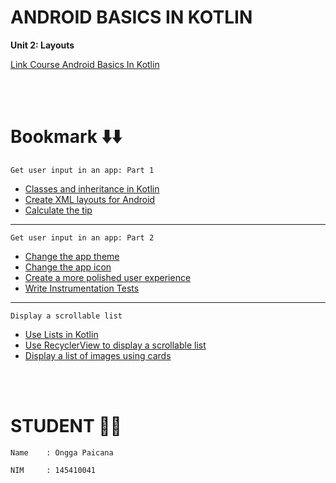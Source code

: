 # ANDROID BASICS IN KOTLIN

**Unit 2: Layouts**

[Link Course Android Basics In Kotlin](https://developer.android.com/courses/android-basics-kotlin/unit-2)

<br>
<br>

# Bookmark ⬇️⬇️️

    Get user input in an app: Part 1

- [Classes and inheritance in Kotlin](https://github.com/OnggaPaicana/android-basic-kotlin/commit/72b47244a5341ba6b75617560e2fb276c777d8af)
- [Create XML layouts for Android](https://github.com/OnggaPaicana/android-basic-kotlin/commit/fbee3f28f86fd99636b6885755a61bfd5ce71839)
- [Calculate the tip](https://github.com/OnggaPaicana/android-basic-kotlin/commit/36342076f7e9fa1a5799f332049ac841f1e2c1ee)

---

    Get user input in an app: Part 2

- [Change the app theme](https://github.com/OnggaPaicana/android-basic-kotlin/commit/6a8b29241d0ab827a9cd7707cff9f0d12a3dae8b)
- [Change the app icon](https://github.com/OnggaPaicana/android-basic-kotlin/commit/11dfdb00b9a17828e4d35ffac666dba82aea885a)
- [Create a more polished user experience](https://github.com/OnggaPaicana/android-basic-kotlin/commit/01e9568d0948269b7ffc9bde386c92d1ec2a7d76)
- [Write Instrumentation Tests](https://github.com/OnggaPaicana/android-basic-kotlin/commit/df9e12ffd08507d6dc4a279312daeef664c5565e)

---

    Display a scrollable list

- [Use Lists in Kotlin](https://github.com/OnggaPaicana/android-basic-kotlin/commit/b3607b181a168f6e751dac04f337599e56db2f62)
- [Use RecyclerView to display a scrollable list](https://github.com/OnggaPaicana/android-basic-kotlin/commit/836be659edfff57880dc3055c1829eda7af8bc6a)
- [Display a list of images using cards](https://github.com/OnggaPaicana/android-basic-kotlin/commit/75fdf0e678f0ccacccca532254a4622ba3010f38)

<br>
<br>

# STUDENT 🧑‍🎓

    Name    : Ongga Paicana

    NIM     : 145410041
